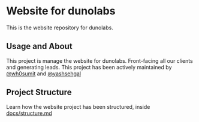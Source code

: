 # Website for dunolabs

This is the website repository for dunolabs.

## Usage and About

This project is manage the website for dunolabs. Front-facing all our clients and generating leads. This project has been actively maintained by [@wh0sumit](https://github.com/wh0sumit) and [@yashsehgal](https://github.com/yashsehgal)

## Project Structure

Learn how the website project has been structured, inside [docs/structure.md](/docs/structure.md)
